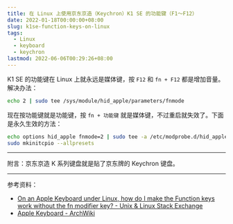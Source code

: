 ```yaml
---
title: 在 Linux 上使用京东京造（Keychron）K1 SE 的功能键（F1～F12）
date: 2022-01-18T00:00:00+08:00
slug: k1se-function-keys-on-linux
tags:
  - Linux
  - keyboard
  - keychron
lastmod: 2022-06-06T00:29:26+08:00
---
```


K1 SE 的功能键在 Linux 上就永远是媒体键，按 `F12` 和 `fn + F12` 都是增加音量。解决办法：

```bash
echo 2 | sudo tee /sys/module/hid_apple/parameters/fnmode
```

现在按功能键就是功能键，按 `fn + 功能键` 就是媒体键，不过重启就失效了。下面是永久生效的方法：

```bash
echo options hid_apple fnmode=2 | sudo tee -a /etc/modprobe.d/hid_apple.conf
sudo mkinitcpio --allpresets
```

---

附言：京东京造 K 系列键盘就是贴了京东牌的 Keychron 键盘。

---

参考资料：

- [On an Apple Keyboard under Linux, how do I make the Function keys work without the fn modifier key? - Unix & Linux Stack Exchange](https://unix.stackexchange.com/questions/121395/on-an-apple-keyboard-under-linux-how-do-i-make-the-function-keys-work-without-t)
- [Apple Keyboard - ArchWiki](https://wiki.archlinux.org/title/Apple_Keyboard#Function_keys_do_not_work)
